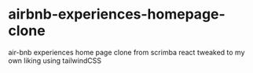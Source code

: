 # airbnb-experiences-homepage-clone
air-bnb experiences home page clone from scrimba react tweaked to my own liking using tailwindCSS
